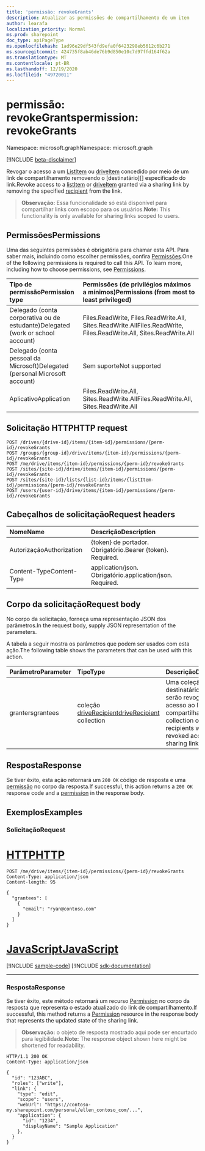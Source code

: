 ```yaml
---
title: 'permissão: revokeGrants'
description: Atualizar as permissões de compartilhamento de um item
author: learafa
localization_priority: Normal
ms.prod: sharepoint
doc_type: apiPageType
ms.openlocfilehash: 1ad96e29df543fd9efa0f6423298eb5612c6b271
ms.sourcegitcommit: 424735f8ab46de76b9d850e10c7d97ffd164f62a
ms.translationtype: MT
ms.contentlocale: pt-BR
ms.lasthandoff: 12/19/2020
ms.locfileid: "49720011"
---
```

# <a name="permission-revokegrants"></a><span data-ttu-id="14530-103">permissão: revokeGrants</span><span class="sxs-lookup"><span data-stu-id="14530-103">permission: revokeGrants</span></span>
<span data-ttu-id="14530-104">Namespace: microsoft.graph</span><span class="sxs-lookup"><span data-stu-id="14530-104">Namespace: microsoft.graph</span></span>

[!INCLUDE [beta-disclaimer](../../includes/beta-disclaimer.md)]

<span data-ttu-id="14530-105">Revogar o acesso a um [ListItem][] ou [driveItem][] concedido por meio de um link de compartilhamento removendo o [destinatário][] especificado do link.</span><span class="sxs-lookup"><span data-stu-id="14530-105">Revoke access to a [listItem][] or [driveItem][] granted via a sharing link by removing the specified [recipient][] from the link.</span></span>

><span data-ttu-id="14530-106">**Observação:** Essa funcionalidade só está disponível para compartilhar links com escopo para os usuários.</span><span class="sxs-lookup"><span data-stu-id="14530-106">**Note:** This functionality is only available for sharing links scoped to users.</span></span>

[listItem]: ../resources/listitem.md
[driveItem]: ../resources/driveitem.md
[recipient]: ../resources/driverecipient.md

## <a name="permissions"></a><span data-ttu-id="14530-110">Permissões</span><span class="sxs-lookup"><span data-stu-id="14530-110">Permissions</span></span>
<span data-ttu-id="14530-p101">Uma das seguintes permissões é obrigatória para chamar esta API. Para saber mais, incluindo como escolher permissões, confira [Permissões](/graph/permissions-reference).</span><span class="sxs-lookup"><span data-stu-id="14530-p101">One of the following permissions is required to call this API. To learn more, including how to choose permissions, see [Permissions](/graph/permissions-reference).</span></span>

|<span data-ttu-id="14530-113">Tipo de permissão</span><span class="sxs-lookup"><span data-stu-id="14530-113">Permission type</span></span>|<span data-ttu-id="14530-114">Permissões (de privilégios máximos a mínimos)</span><span class="sxs-lookup"><span data-stu-id="14530-114">Permissions (from most to least privileged)</span></span>|
|:---|:---|
|<span data-ttu-id="14530-115">Delegado (conta corporativa ou de estudante)</span><span class="sxs-lookup"><span data-stu-id="14530-115">Delegated (work or school account)</span></span>|<span data-ttu-id="14530-116">Files.ReadWrite, Files.ReadWrite.All, Sites.ReadWrite.All</span><span class="sxs-lookup"><span data-stu-id="14530-116">Files.ReadWrite, Files.ReadWrite.All, Sites.ReadWrite.All</span></span>|
|<span data-ttu-id="14530-117">Delegado (conta pessoal da Microsoft)</span><span class="sxs-lookup"><span data-stu-id="14530-117">Delegated (personal Microsoft account)</span></span>|<span data-ttu-id="14530-118">Sem suporte</span><span class="sxs-lookup"><span data-stu-id="14530-118">Not supported</span></span>|
|<span data-ttu-id="14530-119">Aplicativo</span><span class="sxs-lookup"><span data-stu-id="14530-119">Application</span></span>|<span data-ttu-id="14530-120">Files.ReadWrite.All, Sites.ReadWrite.All</span><span class="sxs-lookup"><span data-stu-id="14530-120">Files.ReadWrite.All, Sites.ReadWrite.All</span></span>|

## <a name="http-request"></a><span data-ttu-id="14530-121">Solicitação HTTP</span><span class="sxs-lookup"><span data-stu-id="14530-121">HTTP request</span></span>

<!-- {
  "blockType": "ignored"
}
-->
``` http
POST /drives/{drive-id}/items/{item-id}/permissions/{perm-id}/revokeGrants
POST /groups/{group-id}/drive/items/{item-id}/permissions/{perm-id}/revokeGrants
POST /me/drive/items/{item-id}/permissions/{perm-id}/revokeGrants
POST /sites/{site-id}/drive/items/{item-id}/permissions/{perm-id}/revokeGrants
POST /sites/{site-id}/lists/{list-id}/items/{listItem-id}/permissions/{perm-id}/revokeGrants
POST /users/{user-id}/drive/items/{item-id}/permissions/{perm-id}/revokeGrants
```

## <a name="request-headers"></a><span data-ttu-id="14530-122">Cabeçalhos de solicitação</span><span class="sxs-lookup"><span data-stu-id="14530-122">Request headers</span></span>
|<span data-ttu-id="14530-123">Nome</span><span class="sxs-lookup"><span data-stu-id="14530-123">Name</span></span>|<span data-ttu-id="14530-124">Descrição</span><span class="sxs-lookup"><span data-stu-id="14530-124">Description</span></span>|
|:---|:---|
|<span data-ttu-id="14530-125">Autorização</span><span class="sxs-lookup"><span data-stu-id="14530-125">Authorization</span></span>|<span data-ttu-id="14530-p102">{token} de portador. Obrigatório.</span><span class="sxs-lookup"><span data-stu-id="14530-p102">Bearer {token}. Required.</span></span>|
|<span data-ttu-id="14530-128">Content-Type</span><span class="sxs-lookup"><span data-stu-id="14530-128">Content-Type</span></span>|<span data-ttu-id="14530-p103">application/json. Obrigatório.</span><span class="sxs-lookup"><span data-stu-id="14530-p103">application/json. Required.</span></span>|

## <a name="request-body"></a><span data-ttu-id="14530-131">Corpo da solicitação</span><span class="sxs-lookup"><span data-stu-id="14530-131">Request body</span></span>
<span data-ttu-id="14530-132">No corpo da solicitação, forneça uma representação JSON dos parâmetros.</span><span class="sxs-lookup"><span data-stu-id="14530-132">In the request body, supply JSON representation of the parameters.</span></span>

<span data-ttu-id="14530-133">A tabela a seguir mostra os parâmetros que podem ser usados com esta ação.</span><span class="sxs-lookup"><span data-stu-id="14530-133">The following table shows the parameters that can be used with this action.</span></span>

|<span data-ttu-id="14530-134">Parâmetro</span><span class="sxs-lookup"><span data-stu-id="14530-134">Parameter</span></span>|<span data-ttu-id="14530-135">Tipo</span><span class="sxs-lookup"><span data-stu-id="14530-135">Type</span></span>|<span data-ttu-id="14530-136">Descrição</span><span class="sxs-lookup"><span data-stu-id="14530-136">Description</span></span>|
|:---|:---|:---|
|<span data-ttu-id="14530-137">granters</span><span class="sxs-lookup"><span data-stu-id="14530-137">grantees</span></span>|<span data-ttu-id="14530-138">coleção [driveRecipient](../resources/driverecipient.md)</span><span class="sxs-lookup"><span data-stu-id="14530-138">[driveRecipient](../resources/driverecipient.md) collection</span></span>|<span data-ttu-id="14530-139">Uma coleção de destinatários que serão revogados de acesso ao link de compartilhamento.</span><span class="sxs-lookup"><span data-stu-id="14530-139">A collection of recipients who will be revoked access to the sharing link.</span></span>|

## <a name="response"></a><span data-ttu-id="14530-140">Resposta</span><span class="sxs-lookup"><span data-stu-id="14530-140">Response</span></span>

<span data-ttu-id="14530-141">Se tiver êxito, esta ação retornará um `200 OK` código de resposta e uma [permissão](../resources/permission.md) no corpo da resposta.</span><span class="sxs-lookup"><span data-stu-id="14530-141">If successful, this action returns a `200 OK` response code and a [permission](../resources/permission.md) in the response body.</span></span>

## <a name="examples"></a><span data-ttu-id="14530-142">Exemplos</span><span class="sxs-lookup"><span data-stu-id="14530-142">Examples</span></span>

### <a name="request"></a><span data-ttu-id="14530-143">Solicitação</span><span class="sxs-lookup"><span data-stu-id="14530-143">Request</span></span>

# <a name="http"></a>[<span data-ttu-id="14530-144">HTTP</span><span class="sxs-lookup"><span data-stu-id="14530-144">HTTP</span></span>](#tab/http)
<!-- {
  "blockType": "request",
  "name": "permission-revokegrants"
}
-->
``` http
POST /me/drive/items/{item-id}/permissions/{perm-id}/revokeGrants
Content-Type: application/json
Content-length: 95

{
  "grantees": [
    {
      "email": "ryan@contoso.com"
    }
  ]
}
```
# <a name="javascript"></a>[<span data-ttu-id="14530-145">JavaScript</span><span class="sxs-lookup"><span data-stu-id="14530-145">JavaScript</span></span>](#tab/javascript)
[!INCLUDE [sample-code](../includes/snippets/javascript/permission-revokegrants-javascript-snippets.md)]
[!INCLUDE [sdk-documentation](../includes/snippets/snippets-sdk-documentation-link.md)]

---



### <a name="response"></a><span data-ttu-id="14530-146">Resposta</span><span class="sxs-lookup"><span data-stu-id="14530-146">Response</span></span>

<span data-ttu-id="14530-147">Se tiver êxito, este método retornará um recurso [Permission](../resources/permission.md) no corpo da resposta que representa o estado atualizado do link de compartilhamento.</span><span class="sxs-lookup"><span data-stu-id="14530-147">If successful, this method returns a [Permission](../resources/permission.md) resource in the response body that represents the updated state of the sharing link.</span></span>

><span data-ttu-id="14530-148">**Observação:** o objeto de resposta mostrado aqui pode ser encurtado para legibilidade.</span><span class="sxs-lookup"><span data-stu-id="14530-148">**Note:** The response object shown here might be shortened for readability.</span></span>

<!-- {
  "blockType": "response",
  "truncated": true,
  "@odata.type": "microsoft.graph.permission"
}
-->

``` http
HTTP/1.1 200 OK
Content-Type: application/json

{
  "id": "123ABC",
  "roles": ["write"],
  "link": {
    "type": "edit",
    "scope": "users",
    "webUrl": "https://contoso-my.sharepoint.com/personal/ellen_contoso_com/...",
    "application": {
      "id": "1234",
      "displayName": "Sample Application"
    },
  }
}
```


<!-- {
  "type": "#page.annotation",
  "description": "Update an item's sharing permissions",
  "keywords": "permission, permissions, sharing, change permissions, update permission",
  "section": "documentation",
  "tocPath": "Sharing/Update permission"
} -->
